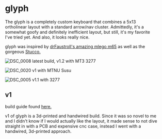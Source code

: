 # glyph
The glyph is a completely custom keyboard that combines a 5x13 ortholinear layout with a standard arrow/nav cluster. Admittedly, it's a somewhat goofy and definitely inefficient layout, but still, it's my favorite I've tried yet. And also, it looks really nice.

glyph was inspired by [drFaustroll's amazing mlego m65](https://mlego.elena.space/m65/) as well as the gorgeous [Stucco.](https://www.reddit.com/r/CustomKeyboards/comments/10k8k6w/custom_ortho_tkl_done_stucco1510/) 

![DSC_0008](https://github.com/galile0-designs/glyphkbd/assets/134774462/0f9bec99-c76c-4ecc-a129-9ab1ce3d6208)
latest build, v1.2 with MT3 3277

![DSC_0020](https://github.com/galile0-designs/glyphkbd/assets/134774462/0d69dcc5-ae64-4f41-9b0d-04ac140818c2)
v1 with MTNU Susu

![DSC_0005](https://github.com/galile0-designs/glyphkbd/assets/134774462/6a66da9b-4a4c-4f8b-aba8-3e628babb39b)
v1.1 with 3277

## v1
build guide found [here.](https://github.com/galile0-designs/glyphkbd/blob/main/v1.2/v1.2_build_guide.md)

v1 of glyph is a 3d-printed and handwired build. Since it was so novel to me and I didn't know if I would actually like the layout, it made sense to not dive straight in with a PCB and expensive cnc case, instead I went with a handwired, 3d-printed approach.
